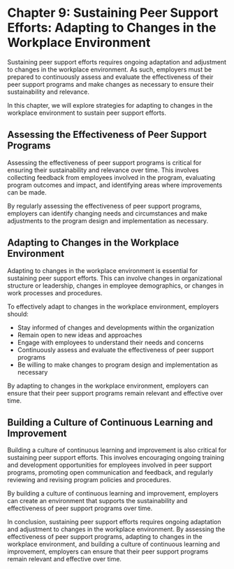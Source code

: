 Chapter 9: Sustaining Peer Support Efforts: Adapting to Changes in the Workplace Environment
============================================================================================

Sustaining peer support efforts requires ongoing adaptation and adjustment to changes in the workplace environment. As such, employers must be prepared to continuously assess and evaluate the effectiveness of their peer support programs and make changes as necessary to ensure their sustainability and relevance.

In this chapter, we will explore strategies for adapting to changes in the workplace environment to sustain peer support efforts.

Assessing the Effectiveness of Peer Support Programs
----------------------------------------------------

Assessing the effectiveness of peer support programs is critical for ensuring their sustainability and relevance over time. This involves collecting feedback from employees involved in the program, evaluating program outcomes and impact, and identifying areas where improvements can be made.

By regularly assessing the effectiveness of peer support programs, employers can identify changing needs and circumstances and make adjustments to the program design and implementation as necessary.

Adapting to Changes in the Workplace Environment
------------------------------------------------

Adapting to changes in the workplace environment is essential for sustaining peer support efforts. This can involve changes in organizational structure or leadership, changes in employee demographics, or changes in work processes and procedures.

To effectively adapt to changes in the workplace environment, employers should:

* Stay informed of changes and developments within the organization
* Remain open to new ideas and approaches
* Engage with employees to understand their needs and concerns
* Continuously assess and evaluate the effectiveness of peer support programs
* Be willing to make changes to program design and implementation as necessary

By adapting to changes in the workplace environment, employers can ensure that their peer support programs remain relevant and effective over time.

Building a Culture of Continuous Learning and Improvement
---------------------------------------------------------

Building a culture of continuous learning and improvement is also critical for sustaining peer support efforts. This involves encouraging ongoing training and development opportunities for employees involved in peer support programs, promoting open communication and feedback, and regularly reviewing and revising program policies and procedures.

By building a culture of continuous learning and improvement, employers can create an environment that supports the sustainability and effectiveness of peer support programs over time.

In conclusion, sustaining peer support efforts requires ongoing adaptation and adjustment to changes in the workplace environment. By assessing the effectiveness of peer support programs, adapting to changes in the workplace environment, and building a culture of continuous learning and improvement, employers can ensure that their peer support programs remain relevant and effective over time.
